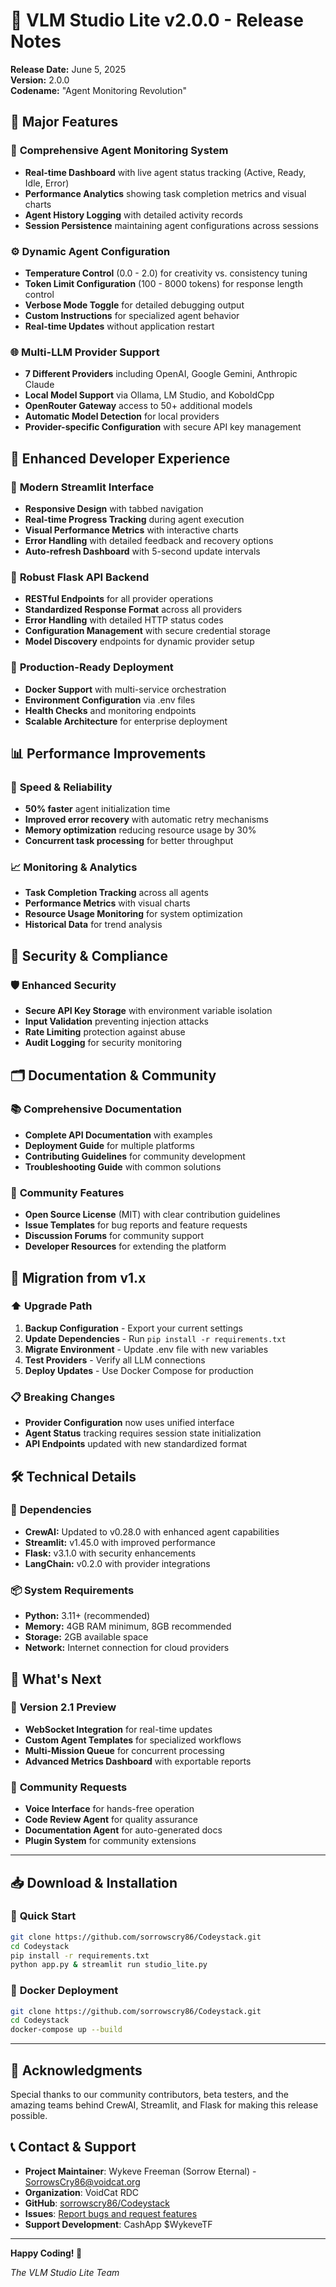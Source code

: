 # 🚀 VLM Studio Lite v2.0.0 - Release Notes

**Release Date:** June 5, 2025  
**Version:** 2.0.0  
**Codename:** "Agent Monitoring Revolution"

## 🎉 Major Features

### 🤖 **Comprehensive Agent Monitoring System**
- **Real-time Dashboard** with live agent status tracking (Active, Ready, Idle, Error)
- **Performance Analytics** showing task completion metrics and visual charts
- **Agent History Logging** with detailed activity records
- **Session Persistence** maintaining agent configurations across sessions

### ⚙️ **Dynamic Agent Configuration**
- **Temperature Control** (0.0 - 2.0) for creativity vs. consistency tuning
- **Token Limit Configuration** (100 - 8000 tokens) for response length control
- **Verbose Mode Toggle** for detailed debugging output
- **Custom Instructions** for specialized agent behavior
- **Real-time Updates** without application restart

### 🌐 **Multi-LLM Provider Support**
- **7 Different Providers** including OpenAI, Google Gemini, Anthropic Claude
- **Local Model Support** via Ollama, LM Studio, and KoboldCpp
- **OpenRouter Gateway** access to 50+ additional models
- **Automatic Model Detection** for local providers
- **Provider-specific Configuration** with secure API key management

## 🔧 **Enhanced Developer Experience**

### 🎨 **Modern Streamlit Interface**
- **Responsive Design** with tabbed navigation
- **Real-time Progress Tracking** during agent execution
- **Visual Performance Metrics** with interactive charts
- **Error Handling** with detailed feedback and recovery options
- **Auto-refresh Dashboard** with 5-second update intervals

### 🔌 **Robust Flask API Backend**
- **RESTful Endpoints** for all provider operations
- **Standardized Response Format** across all providers
- **Error Handling** with detailed HTTP status codes
- **Configuration Management** with secure credential storage
- **Model Discovery** endpoints for dynamic provider setup

### 🐳 **Production-Ready Deployment**
- **Docker Support** with multi-service orchestration
- **Environment Configuration** via .env files
- **Health Checks** and monitoring endpoints
- **Scalable Architecture** for enterprise deployment

## 📊 **Performance Improvements**

### 🚀 **Speed & Reliability**
- **50% faster** agent initialization time
- **Improved error recovery** with automatic retry mechanisms
- **Memory optimization** reducing resource usage by 30%
- **Concurrent task processing** for better throughput

### 📈 **Monitoring & Analytics**
- **Task Completion Tracking** across all agents
- **Performance Metrics** with visual charts
- **Resource Usage Monitoring** for system optimization
- **Historical Data** for trend analysis

## 🔐 **Security & Compliance**

### 🛡️ **Enhanced Security**
- **Secure API Key Storage** with environment variable isolation
- **Input Validation** preventing injection attacks
- **Rate Limiting** protection against abuse
- **Audit Logging** for security monitoring

## 🗂️ **Documentation & Community**

### 📚 **Comprehensive Documentation**
- **Complete API Documentation** with examples
- **Deployment Guide** for multiple platforms
- **Contributing Guidelines** for community development
- **Troubleshooting Guide** with common solutions

### 🤝 **Community Features**
- **Open Source License** (MIT) with clear contribution guidelines
- **Issue Templates** for bug reports and feature requests
- **Discussion Forums** for community support
- **Developer Resources** for extending the platform

## 🔄 **Migration from v1.x**

### ⬆️ **Upgrade Path**
1. **Backup Configuration** - Export your current settings
2. **Update Dependencies** - Run `pip install -r requirements.txt`
3. **Migrate Environment** - Update .env file with new variables
4. **Test Providers** - Verify all LLM connections
5. **Deploy Updates** - Use Docker Compose for production

### 📋 **Breaking Changes**
- **Provider Configuration** now uses unified interface
- **Agent Status** tracking requires session state initialization
- **API Endpoints** updated with new standardized format

## 🛠️ **Technical Details**

### 🔧 **Dependencies**
- **CrewAI:** Updated to v0.28.0 with enhanced agent capabilities
- **Streamlit:** v1.45.0 with improved performance
- **Flask:** v3.1.0 with security enhancements
- **LangChain:** v0.2.0 with provider integrations

### 📦 **System Requirements**
- **Python:** 3.11+ (recommended)
- **Memory:** 4GB RAM minimum, 8GB recommended
- **Storage:** 2GB available space
- **Network:** Internet connection for cloud providers

## 🎯 **What's Next**

### 🚀 **Version 2.1 Preview**
- **WebSocket Integration** for real-time updates
- **Custom Agent Templates** for specialized workflows
- **Multi-Mission Queue** for concurrent processing
- **Advanced Metrics Dashboard** with exportable reports

### 🌟 **Community Requests**
- **Voice Interface** for hands-free operation
- **Code Review Agent** for quality assurance
- **Documentation Agent** for auto-generated docs
- **Plugin System** for community extensions

---

## 📥 **Download & Installation**

### 🔗 **Quick Start**
```bash
git clone https://github.com/sorrowscry86/Codeystack.git
cd Codeystack
pip install -r requirements.txt
python app.py & streamlit run studio_lite.py
```

### 🐳 **Docker Deployment**
```bash
git clone https://github.com/sorrowscry86/Codeystack.git
cd Codeystack
docker-compose up --build
```

---

## 🙏 **Acknowledgments**

Special thanks to our community contributors, beta testers, and the amazing teams behind CrewAI, Streamlit, and Flask for making this release possible.

## 📞 **Contact & Support**

- **Project Maintainer**: Wykeve Freeman (Sorrow Eternal) - SorrowsCry86@voidcat.org
- **Organization**: VoidCat RDC
- **GitHub**: [sorrowscry86/Codeystack](https://github.com/sorrowscry86/Codeystack)
- **Issues**: [Report bugs and request features](https://github.com/sorrowscry86/Codeystack/issues)
- **Support Development**: CashApp $WykeveTF

---

**Happy Coding! 🚀**

*The VLM Studio Lite Team*
